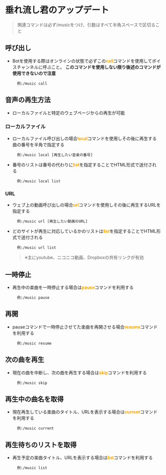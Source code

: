 # 垂れ流し君のアップデート
>関連コマンドは必ず/musicをつけ、引数はすべて半角スペースで区切ること
## 呼び出し

- Botを使用する際はオンラインの状態で必ずこの<font color="Orange">**call**</font>コマンドを使用してボイスチャンネルに呼ぶこと。
**このコマンドを使用しない限り後述のコマンドが使用できないので注意**

		例:/music call

## 音声の再生方法
- ローカルファイルと特定のウェブページからの再生が可能
### ローカルファイル
- ローカルファイル呼び出しの場合<font color="Orange">**local**</font>コマンドを使用しその後に再生する曲の番号を半角で指定する


		例:/music local [再生したい音楽の番号]


- 番号のリストは番号の代わりに<font color="Orange">**list**</font>を指定することでHTML形式で送付され
る

		例:/music local list

### URL
- ウェブ上の動画呼び出しの場合<font color="Orange">**url**</font>コマンドを使用しその後に再生するURLを指定する

		例:/music url [再生したい動画のURL]

- どのサイトが再生に対応しているかのリストは<font color="Orange">**list**</font>を指定することでHTML形式で送付される

		例:/music url list

	>※主にyoutube、ニコニコ動画、Dropboxの共有リンクが有効
## 一時停止
- 再生中の楽曲を一時停止する場合は<font color="Orange">**pause**</font>コマンドを利用する

		例:/music pause

## 再開
- pauseコマンドで一時停止させてた楽曲を再開させる場合<font color="Orange">**resume**</font>コマンドを利用する

		例:/music resume

## 次の曲を再生
- 現在の曲を中断し、次の曲を再生する場合は<font color="Orange">**skip**</font>コマンドを利用する

		例:/music skip

## 再生中の曲名を取得
- 現在再生している楽曲のタイトル、URLを表示する場合は<font color="Orange">**current**</font>コマンドを利用する

		例:/music current

## 再生待ちのリストを取得
- 再生予定の楽曲タイトル、URLを表示する場合は<font color="Orange">**list**</font>コマンドを利用する

		例:/music list